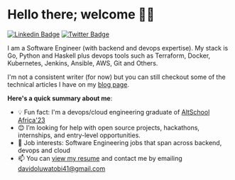 # Hello there; welcome 👋🏾

[![Linkedin Badge](https://img.shields.io/badge/-davidoluwatobi-blue?style=for-the-badge&logo=Linkedin&logoColor=white&link=https://www.linkedin.com/in/davidoluwatobi)](https://www.linkedin.com/in/davidoluwatobi) [![Twitter Badge](https://img.shields.io/badge/-@iEphods-1ca0f1?style=for-the-badge&logo=twitter&logoColor=white&link=https://twitter.com/iEphods)](https://twitter.com/iEphods)

I am a Software Engineer (with backend and devops expertise). My stack is Go, Python and Haskell plus devops tools such as Terraform, Docker, Kubernetes, Jenkins, Ansible, AWS, Git and Others.

I'm not a consistent writer (for now) but you can still checkout some of the technical articles I have on my [blog page](https://decode.hashnode.dev/).

**Here's a quick summary about me**:

- 💡 Fun fact: I'm a devops/cloud engineering graduate of [AltSchool Africa'23](https://altschoolafrica.com/schools/engineering)
- 😊 I’m looking for help with open source projects, hackathons, internships, and entry-level opportunities.
- 💼 Job interests: Software Engineering jobs that span across backend, devops and cloud
- 📫 You can [view my resume](https://drive.google.com/drive/u/0/folders/1_7hklJmbzQ253PsnPpc7RW0bJHcHnjxs) and contact me by emailing <davidoluwatobi41@gmail.com>
